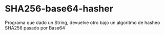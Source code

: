 # SHA256-base64-hasher
Programa que dado un String, devuelve otro bajo un algoritmo de hasheo SHA256 pasado por Base64
